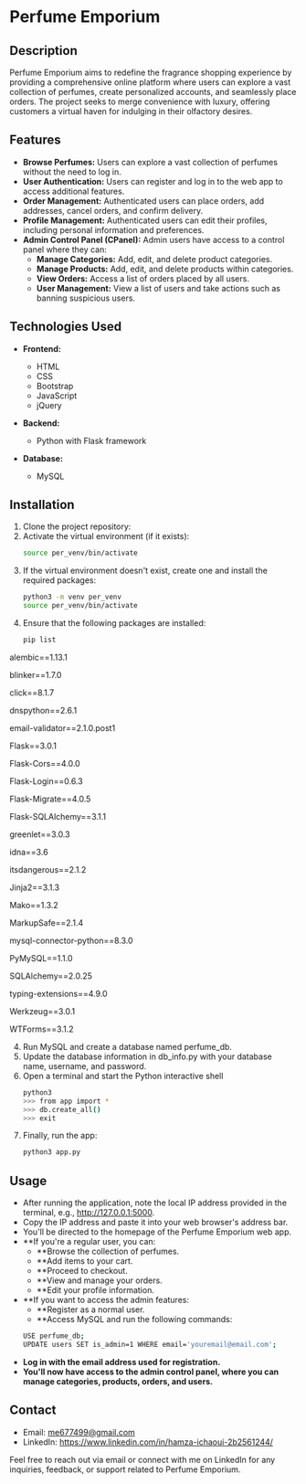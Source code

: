 # Perfume Emporium

## Description
Perfume Emporium aims to redefine the fragrance shopping experience by providing a comprehensive online platform where users can explore a vast collection of perfumes, create personalized accounts, and seamlessly place orders. The project seeks to merge convenience with luxury, offering customers a virtual haven for indulging in their olfactory desires.

## Features
- **Browse Perfumes:** Users can explore a vast collection of perfumes without the need to log in.
- **User Authentication:** Users can register and log in to the web app to access additional features.
- **Order Management:** Authenticated users can place orders, add addresses, cancel orders, and confirm delivery.
- **Profile Management:** Authenticated users can edit their profiles, including personal information and preferences.
- **Admin Control Panel (CPanel):** Admin users have access to a control panel where they can:
  - **Manage Categories:** Add, edit, and delete product categories.
  - **Manage Products:** Add, edit, and delete products within categories.
  - **View Orders:** Access a list of orders placed by all users.
  - **User Management:** View a list of users and take actions such as banning suspicious users.

## Technologies Used
- **Frontend:**
  - HTML
  - CSS
  - Bootstrap
  - JavaScript
  - jQuery
  
- **Backend:**
  - Python with Flask framework
  
- **Database:**
  - MySQL

## Installation
1. Clone the project repository:
2. Activate the virtual environment (if it exists):
   ```bash
   source per_venv/bin/activate
3. If the virtual environment doesn't exist, create one and install the required packages:
   ```bash
   python3 -m venv per_venv
   source per_venv/bin/activate
3. Ensure that the following packages are installed:
   ```bash
   pip list
alembic==1.13.1

blinker==1.7.0

click==8.1.7

dnspython==2.6.1

email-validator==2.1.0.post1

Flask==3.0.1

Flask-Cors==4.0.0

Flask-Login==0.6.3

Flask-Migrate==4.0.5

Flask-SQLAlchemy==3.1.1

greenlet==3.0.3

idna==3.6

itsdangerous==2.1.2

Jinja2==3.1.3

Mako==1.3.2

MarkupSafe==2.1.4

mysql-connector-python==8.3.0

PyMySQL==1.1.0

SQLAlchemy==2.0.25

typing-extensions==4.9.0

Werkzeug==3.0.1

WTForms==3.1.2

4. Run MySQL and create a database named perfume_db.
5. Update the database information in db_info.py with your database name, username, and password.
6. Open a terminal and start the Python interactive shell
   ```bash
   python3
   >>> from app import *
   >>> db.create_all()
   >>> exit
7. Finally, run the app:
   ```bash
   python3 app.py
## Usage
- After running the application, note the local IP address provided in the terminal, e.g., http://127.0.0.1:5000.
- Copy the IP address and paste it into your web browser's address bar.
- You'll be directed to the homepage of the Perfume Emporium web app.
- **If you're a regular user, you can:
  - **Browse the collection of perfumes.
  - **Add items to your cart.
  - **Proceed to checkout.
  - **View and manage your orders.
  - **Edit your profile information.
- **If you want to access the admin features:
  - **Register as a normal user.
  - **Access MySQL and run the following commands:
   ```bash
   USE perfume_db;
   UPDATE users SET is_admin=1 WHERE email='youremail@email.com';
 - **Log in with the email address used for registration.**
 - **You'll now have access to the admin control panel, where you can manage categories, products, orders, and users.**
## Contact
 - Email: me677499@gmail.com
 - LinkedIn: https://www.linkedin.com/in/hamza-ichaoui-2b2561244/

Feel free to reach out via email or connect with me on LinkedIn for any inquiries, feedback, or support related to Perfume Emporium.
